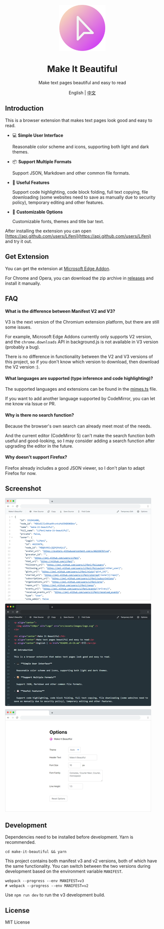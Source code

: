 <p align="center">
  <img width="150px" alt="Logo" src="src/assets/images/logo.svg" />
</p>

<h1 align="center">Make It Beautiful</h1>
<p align="center">Make text pages beautiful and easy to read</p>
<p align="center">English | <a href="README.zh-CN.md">中文</a></p>

## Introduction

This is a browser extension that makes text pages look good and easy to read.

- 💻 **Simple User Interface**

  Reasonable color scheme and icons, supporting both light and dark themes.

- 📦 **Support Multiple Formats**

  Support JSON, Markdown and other common file formats.

- 💾 **Useful Features**

  Support code highlighting, code block folding, full text copying, file downloading (some websites need to save as manually due to security policy), temporary editing and other features.

- 🎨 **Customizable Options**

  Customizable fonts, themes and title bar text.

After installing the extension you can open [https://api.github.com/users/Lifeni](https://api.github.com/users/Lifeni) and try it out.

## Get Extension

You can get the extension at [Microsoft Edge Addon](https://microsoftedge.microsoft.com/addons/detail/make-it-beautiful/jjgkadobhgomjcppaojffnlooknkkodd).

For Chrome and Opera, you can download the zip archive in [releases](https://github.com/Lifeni/make-it-beautiful/releases) and install it manually.

## FAQ

#### What is the difference between Manifest V2 and V3?

V3 is the next version of the Chromium extension platform, but there are still some issues.

For example, Microsoft Edge Addons currently only supports V2 version, and the `chrome.downloads` API in background.js is not available in V3 version (probably a bug).

There is no difference in functionality between the V2 and V3 versions of this project, so if you don't know which version to download, then download the V2 version :).

#### What languages are supported (type inference and code highlighting)?

The supported languages and extensions can be found in the [mimes.ts](https://github.com/Lifeni/make-it-beautiful/blob/master/src/imports/mimes.ts) file.

If you want to add another language supported by CodeMirror, you can let me know via Issue or PR.

#### Why is there no search function?

Because the browser's own search can already meet most of the needs.

And the current editor (CodeMirror 5) can't make the search function both useful and good-looking, so I may consider adding a search function after upgrading the editor in the future.

#### Why doesn't support Firefox?

Firefox already includes a good JSON viewer, so I don't plan to adapt Firefox for now.

## Screenshot

![Preview](docs/preview.webp)

## Development

Dependencies need to be installed before development. Yarn is recommended.

```shell
cd make-it-beautiful && yarn
```

This project contains both manifest v3 and v2 versions, both of which have the same functionality. You can switch between the two versions during development based on the environment variable `MANIFEST`.

```shell
webpack --progress --env MANIFEST=v3
# webpack --progress --env MANIFEST=v2
```

Use `npm run dev` to run the v3 development build.

## License

MIT License
